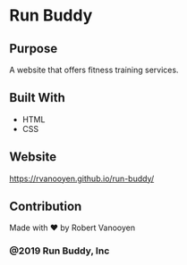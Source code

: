 # Run Buddy

## Purpose
A website that offers fitness training services.

## Built With
* HTML
* CSS

## Website
https://rvanooyen.github.io/run-buddy/

## Contribution
Made with ❤ by Robert Vanooyen

### @2019 Run Buddy, Inc
